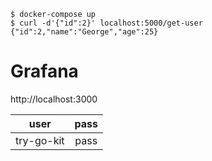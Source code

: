 ```
$ docker-compose up
$ curl -d'{"id":2}' localhost:5000/get-user
{"id":2,"name":"George","age":25}
```

# Grafana
http://localhost:3000

| user | pass |
|:-----:|:-----:|
| try-go-kit | pass |

